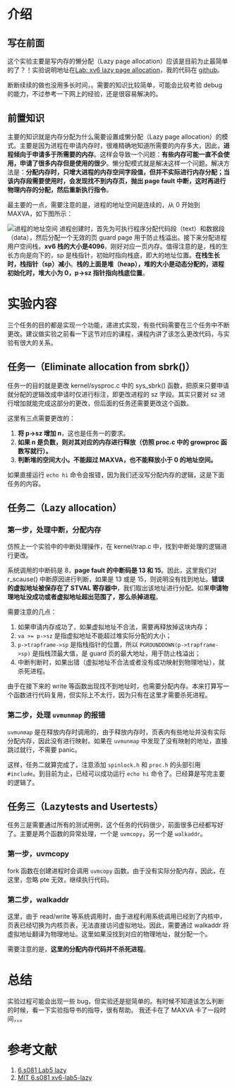 ﻿# 介绍
## 写在前面
这个实验主要是写内存的懒分配（Lazy page allocation）应该是目前为止最简单的了？！实验说明地址在[Lab: xv6 lazy page allocation](https://pdos.csail.mit.edu/6.828/2020/labs/lazy.html)，我的代码在 [github](https://github.com/computer-net/MIT-6.S081-2020/tree/master/lab5-lazy)。

断断续续的做也没用多长时间，。需要的知识比较简单，可能会比较考验 debug 的能力，不过参考一下网上的经验，还是很容易解决的。 

## 前置知识

主要的知识就是内存分配为什么需要设置成懒分配（Lazy page allocation）的模式。主要是因为进程在申请内存时，很难精确地知道所需要的内存多大，因此，**进程倾向于申请多于所需要的内存**。这样会导致一个问题：**有些内存可能一直不会使用，申请了很多内存但是使用的很少**。懒分配模式就是解决这样一个问题。解决方法是：**分配内存时，只增大进程的内存空间字段值，但并不实际进行内存分配；当该内存段需要使用时，会发现找不到内存页，抛出 page fault 中断，这时再进行物理内存的分配，然后重新执行指令**。

最主要的一点，需要注意的是，进程的地址空间是连续的，从 0 开始到 MAXVA，如下图所示：

![进程的地址空间](https://img-blog.csdnimg.cn/fad1ccee0cab4c37bc713fbd8308c332.png#pic_center)
进程创建时，首先为可执行程序分配代码段（text）和数据段（data），然后分配一个无效的页 guard page 用于防止栈溢出。接下来分配进程用户空间栈，**xv6 栈的大小是4096**，刚好对应一页内存。值得注意的是，栈的生长方向是向下的，sp 是栈指针，初始时指向栈底，即大的地址位置。**在栈生长时，栈指针（sp）减小**。**栈的上面是堆（heap），堆的大小是动态分配的，进程初始化时，堆大小为 0，p->sz 指针指向栈底位置**。

# 实验内容

三个任务的目的都是实现一个功能，递进式实现，有些代码需要在三个任务中不断更改。建议做实验之前看一下这节对应的课程，课程内讲了该怎么更改代码，与实验有很大的关系。

## 任务一（Eliminate allocation from sbrk()）
任务一的目的就是更改 kernel/sysproc.c 中的 sys_sbrk() 函数，把原来只要申请就分配的逻辑改成申请时仅进行标注，即更改进程的 sz 字段。其实只要对 sz 进行增加就能完成这部分的更改，但后面的任务还需要更改这个函数。

这里有三点需要更改的：

1. **将 p->sz 增加 n**，这也是任务一的要求。
2. **如果 n 是负数，则对其对应的内存进行释放（仿照 proc.c 中的 growproc 函数写就行）。**
3. **判断堆的空间大小。不能超过 MAXVA，也不能释放小于 0 的地址空间。**

如果直接运行 `echo hi` 命令会报错，因为我们还没写分配内存的逻辑，这是下面任务的内容。

## 任务二（Lazy allocation）

### 第一步，处理中断，分配内存

仿照上一个实验中的中断处理操作，在 kernel/trap.c 中，找到中断处理的逻辑进行更改。

系统调用的中断码是 8，**page fault 的中断码是 13 和 15**。因此，这里我们对 r_scause() 中断原因进行判断，如果是 13 或是 15，则说明没有找到地址。**错误的虚拟地址被保存在了 STVAL 寄存器中**，我们取出该地址进行分配。如果**申请物理地址没成功或者虚拟地址超出范围了，那么杀掉进程**。

需要注意的几点：

1. 如果申请内存成功了，如果虚拟地址不合法，需要再释放掉这块内存；
2. `va >= p->sz` 是指虚拟地址不能超过堆实际分配的大小；
3. `p->trapframe->sp` 是指栈指针的位置，所以 `PGROUNDDOWN(p->trapframe->sp)` 是指栈顶最大值，是 guard 页的最大地址，用于防止栈溢出；
4. 中断判断时，如果出错（虚拟地址不合法或者没有成功映射到物理地址），就杀死进程。

由于在接下来的 write 等函数出现找不到地址时，也需要分配内存。本来打算写一个函数进行代码复用，但实际上不太行，因为只有在这里才需要杀死进程。

### 第二步，处理 `uvmunmap` 的报错

`uvmunmap` 是在释放内存时调用的，由于释放内存时，页表内有些地址并没有实际分配内存，因此没有进行映射。如果在 `uvmunmap` 中发现了没有映射的地址，直接跳过就行，不需要 panic。

这样，任务二就算完成了，注意添加 `spinlock.h` 和 `proc.h` 的头部引用 `#include`。到目前为止，已经可以成功运行 `echo hi` 命令了。已经算是写完主要的逻辑了。

## 任务三（Lazytests and Usertests）

任务三是需要通过所有的测试用例，这个任务的代码很少，前面很多已经都写好了。主要是两个函数的异常处理，一个是 `uvmcopy`，另一个是 `walkaddr`。

### 第一步，uvmcopy

fork 函数在创建进程时会调用 `uvmcopy` 函数。由于没有实际分配内存，因此，在这里，忽略 pte 无效，继续执行代码。

### 第二步，walkaddr

这里，由于 read/write 等系统调用时，由于进程利用系统调用已经到了内核中，页表已经切换为内核页表，无法直接访问虚拟地址。因此，需要通过 walkaddr 将虚拟地址翻译为物理地址。这里如果没找到对应的物理地址，就分配一个。

需要注意的是，**这里的分配内存代码并不杀死进程**。

# 总结

实验过程可能会出现一些 bug，但实验还是挺简单的。有时候不知道该怎么判断的时候，看一下实验指导书的指导，很有帮助。 我还卡在了 MAXVA 卡了一段时间，。。

# 参考文献
1. [6.s081 Lab5 lazy](http://www.manongjc.com/detail/25-eibkqdatacnermn.html)
2. [MIT 6.s081 xv6-lab5-lazy](https://zhuanlan.zhihu.com/p/427865279)
